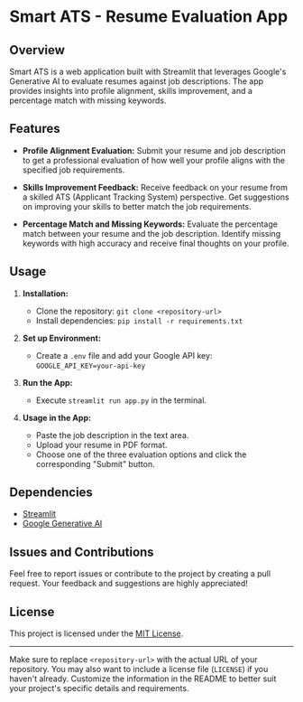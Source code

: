 

# Smart ATS - Resume Evaluation App


## Overview

Smart ATS is a web application built with Streamlit that leverages Google's Generative AI to evaluate resumes against job descriptions. The app provides insights into profile alignment, skills improvement, and a percentage match with missing keywords.

## Features

- **Profile Alignment Evaluation:** Submit your resume and job description to get a professional evaluation of how well your profile aligns with the specified job requirements.

- **Skills Improvement Feedback:** Receive feedback on your resume from a skilled ATS (Applicant Tracking System) perspective. Get suggestions on improving your skills to better match the job requirements.

- **Percentage Match and Missing Keywords:** Evaluate the percentage match between your resume and the job description. Identify missing keywords with high accuracy and receive final thoughts on your profile.

## Usage

1. **Installation:**
   - Clone the repository: `git clone <repository-url>`
   - Install dependencies: `pip install -r requirements.txt`

2. **Set up Environment:**
   - Create a `.env` file and add your Google API key: `GOOGLE_API_KEY=your-api-key`

3. **Run the App:**
   - Execute `streamlit run app.py` in the terminal.

4. **Usage in the App:**
   - Paste the job description in the text area.
   - Upload your resume in PDF format.
   - Choose one of the three evaluation options and click the corresponding "Submit" button.

## Dependencies

- [Streamlit](https://streamlit.io/)
- [Google Generative AI](https://github.com/openai/generativeai)

## Issues and Contributions

Feel free to report issues or contribute to the project by creating a pull request. Your feedback and suggestions are highly appreciated!

## License

This project is licensed under the [MIT License](LICENSE).

---

Make sure to replace `<repository-url>` with the actual URL of your repository. You may also want to include a license file (`LICENSE`) if you haven't already. Customize the information in the README to better suit your project's specific details and requirements.
